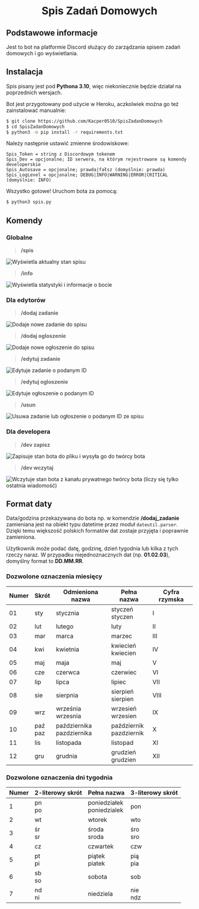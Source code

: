 <h1 align="center">Spis Zadań Domowych</h1>

## Podstawowe informacje
Jest to bot na platformie Discord służący do zarządzania spisem zadań domowych i go wyświetlania.

## Instalacja
Spis pisany jest pod **Pythona 3.10**, więc niekoniecznie będzie działał na poprzednich wersjach.

Bot jest przygotowany pod użycie w Heroku, aczkolwiek można go też zainstalować manualnie:
```sh
$ git clone https://github.com/Kacper0510/SpisZadanDomowych
$ cd SpisZadanDomowych
$ python3 -m pip install -r requirements.txt
```

Należy następnie ustawić zmienne środowiskowe:
```
Spis_Token = string z Discordowym tokenem
Spis_Dev = opcjonalne; ID serwera, na którym rejestrowane są komendy developerskie
Spis_Autosave = opcjonalne; prawda|fałsz (domyślnie: prawda)
Spis_LogLevel = opcjonalne; DEBUG|INFO|WARNING|ERROR|CRITICAL (domyślnie: INFO)
```

Wszystko gotowe! Uruchom bota za pomocą:
```sh
$ python3 spis.py
```

## Komendy

### Globalne

> **/spis**

![Wyświetla aktualny stan spisu](https://cdn.discordapp.com/attachments/931884001680031754/1046541847713034342/image.png)

> **/info**

![Wyświetla statystyki i informacje o bocie](https://cdn.discordapp.com/attachments/931884001680031754/1046542237921722449/image.png)

### Dla edytorów

> **/dodaj zadanie**

![Dodaje nowe zadanie do spisu](https://cdn.discordapp.com/attachments/931884001680031754/1046542914056105984/image.png)

> **/dodaj ogloszenie**

![Dodaje nowe ogłoszenie do spisu](https://cdn.discordapp.com/attachments/931884001680031754/1046543246668595260/image.png)

> **/edytuj zadanie**

![Edytuje zadanie o podanym ID](https://cdn.discordapp.com/attachments/931884001680031754/1046544727945777202/image.png)

> **/edytuj ogloszenie**

![Edytuje ogłoszenie o podanym ID](https://cdn.discordapp.com/attachments/931884001680031754/1046544322012663839/image.png)

> **/usun**

![Usuwa zadanie lub ogłoszenie o podanym ID ze spisu](https://cdn.discordapp.com/attachments/931884001680031754/1046543944357519360/image.png)

### Dla developera

> **/dev zapisz**

![Zapisuje stan bota do pliku i wysyła go do twórcy bota](https://cdn.discordapp.com/attachments/931884001680031754/1046545104615252008/image.png)

> **/dev wczytaj**

![Wczytuje stan bota z kanału prywatnego twórcy bota (liczy się tylko ostatnia wiadomość)](https://cdn.discordapp.com/attachments/931884001680031754/1046545798558658650/image.png)

## Format daty

Data/godzina przekazywana do bota np. w komendzie **/dodaj_zadanie** zamieniana jest na obiekt typu datetime przez moduł `dateutil.parser`.
Dzięki temu większość polskich formatów dat zostaje przyjęta i poprawnie zamieniona.

Użytkownik może podać datę, godzinę, dzień tygodnia lub kilka z tych rzeczy naraz.
W przypadku niejednoznacznych dat (np. **01.02.03**), domyślny format to **DD.MM.RR**.

### Dozwolone oznaczenia miesięcy

| Numer | Skrót       | Odmieniona nazwa              | Pełna nazwa                 | Cyfra rzymska |
|-------|-------------|-------------------------------|-----------------------------|---------------|
| 01    | sty         | stycznia                      | styczeń<br/>styczen         | I             |
| 02    | lut         | lutego                        | luty                        | II            |
| 03    | mar         | marca                         | marzec                      | III           |
| 04    | kwi         | kwietnia                      | kwiecień<br/>kwiecien       | IV            |
| 05    | maj         | maja                          | maj                         | V             |
| 06    | cze         | czerwca                       | czerwiec                    | VI            |
| 07    | lip         | lipca                         | lipiec                      | VII           |
| 08    | sie         | sierpnia                      | sierpień<br/>sierpien       | VIII          |
| 09    | wrz         | września<br/>wrzesnia         | wrzesień<br/>wrzesien       | IX            |
| 10    | paź<br/>paz | października<br/>pazdziernika | październik<br/>pazdziernik | X             |
| 11    | lis         | listopada                     | listopad                    | XI            |
| 12    | gru         | grudnia                       | grudzień<br/>grudzien       | XII           |

### Dozwolone oznaczenia dni tygodnia

| Numer | 2-literowy skrót | Pełna nazwa                   | 3-literowy skrót |
|-------|------------------|-------------------------------|------------------|
| 1     | pn<br/>po        | poniedziałek<br/>poniedzialek | pon              |
| 2     | wt               | wtorek                        | wto              |
| 3     | śr<br/>sr        | środa<br/>sroda               | śro<br/>sro      |
| 4     | cz               | czwartek                      | czw              |
| 5     | pt<br/>pi        | piątek<br/>piatek             | pią<br/>pia      |
| 6     | sb<br/>so        | sobota                        | sob              |
| 7     | nd<br/>ni        | niedziela                     | nie<br/>ndz      |
